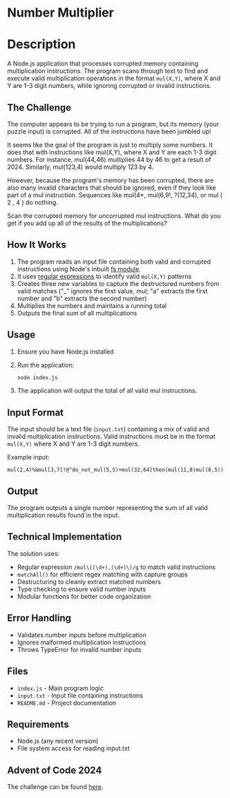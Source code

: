# Number Multiplier

# Description
A Node.js application that processes corrupted memory containing multiplication instructions. The program scans through text to find and execute valid multiplication operations in the format `mul(X,Y)`, where X and Y are 1-3 digit numbers, while ignoring corrupted or invalid instructions.

## The Challenge
The computer appears to be trying to run a program, but its memory (your puzzle input) is corrupted. All of the instructions have been jumbled up!

It seems like the goal of the program is just to multiply some numbers. It does that with instructions like mul(X,Y), where X and Y are each 1-3 digit numbers. For instance, mul(44,46) multiplies 44 by 46 to get a result of 2024. Similarly, mul(123,4) would multiply 123 by 4.

However, because the program's memory has been corrupted, there are also many invalid characters that should be ignored, even if they look like part of a mul instruction. Sequences like mul(4*, mul(6,9!, ?(12,34), or mul ( 2 , 4 ) do nothing.

Scan the corrupted memory for uncorrupted mul instructions. What do you get if you add up all of the results of the multiplications?

## How It Works
1. The program reads an input file containing both valid and corrupted instructions using Node's inbuilt [fs module](https://www.w3schools.com/nodejs/nodejs_filesystem.asp).
2. It uses [regular expressions](https://www.w3schools.com/jsref/jsref_obj_regexp.asp) to identify valid `mul(X,Y)` patterns
3. Creates three new variables to capture the destructured numbers from valid matches ("_" ignores the first value, mul; "a" extracts the first number and "b" extracts the second number)
4. Multiplies the numbers and maintains a running total
5. Outputs the final sum of all multiplications

## Usage
1. Ensure you have Node.js installed
2. Run the application:
   ```bash
   node index.js
   ```

3. The application will output the total of all valid mul instructions.

## Input Format
The input should be a text file (`input.txt`) containing a mix of valid and invalid multiplication instructions. Valid instructions must be in the format `mul(X,Y)` where X and Y are 1-3 digit numbers.

Example input:
```
mul(2,4)%&mul[3,7]!@^do_not_mul(5,5)+mul(32,64]then(mul(11,8)mul(8,5))
```

## Output
The program outputs a single number representing the sum of all valid multiplication results found in the input.

## Technical Implementation
The solution uses:
- Regular expression `/mul\((\d+),(\d+)\)/g` to match valid instructions
- `matchAll()` for efficient regex matching with capture groups
- Destructuring to cleanly extract matched numbers
- Type checking to ensure valid number inputs
- Modular functions for better code organization

## Error Handling
- Validates number inputs before multiplication
- Ignores malformed multiplication instructions
- Throws TypeError for invalid number inputs

## Files
- `index.js` - Main program logic
- `input.txt` - Input file containing instructions
- `README.md` - Project documentation

## Requirements
- Node.js (any recent version)
- File system access for reading input.txt

## Advent of Code 2024

The challenge can be found [here](https://adventofcode.com/2024/day/3).
